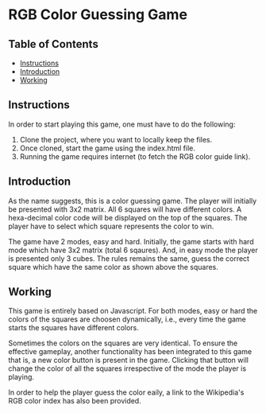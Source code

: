 # RGB Color Guessing Game

## Table of Contents

* [Instructions](#instructions)
* [Introduction](#introduction)
* [Working](#working)

## Instructions

In order to start playing this game, one must have to do the following:
1. Clone the project, where you want to locally keep the files.
2. Once cloned, start the game using the index.html file.
3. Running the game requires internet (to fetch the RGB color guide link).

## Introduction

As the name suggests, this is a color guessing game. The player will initially be presented with 3x2 matrix. All 6 squares will have different colors. A hexa-decimal color code will be displayed on the top of the squares. The player have to select which square represents the color to win.

The game have 2 modes, easy and hard. Initially, the game starts with hard mode which have 3x2 matrix (total 6 sqaures). And, in easy mode the player is presented only 3 cubes. The rules remains the same, guess the correct square which have the same color as shown above the squares. 

## Working

This game is entirely based on Javascript. For both modes, easy or hard the colors of the squares are choosen dynamically, i.e., every time the game starts the squares have different colors. 

Sometimes the colors on the squares are very identical. To ensure the effective gameplay, another functionality has been integrated to this game that is, a new color button is present in the game. Clicking that button will change the color of all the squares irrespective of the mode the player is playing. 

In order to help the player guess the color eaily, a link to the Wikipedia's RGB color index has also been provided.
